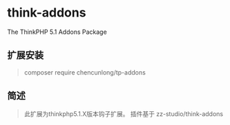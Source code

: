 # think-addons
The ThinkPHP 5.1 Addons Package

## 扩展安装 
> composer require chencunlong/tp-addons

## 简述
> 此扩展为thinkphp5.1.X版本钩子扩展。
> 插件基于 zz-studio/think-addons

